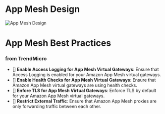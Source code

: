 # App Mesh Design
![App Mesh Design](./diagrams/app-mesh-design.drawio.png)

# App Mesh Best Practices 
### from TrendMicro
* [] **Enable Access Logging for App Mesh Virtual Gateways**: Ensure that Access Logging is enabled for your Amazon App Mesh virtual gateways.
* [] **Enable Health Checks for App Mesh Virtual Gateways**: Ensure that Amazon App Mesh virtual gateways are using health checks.
* [] **Enfore TLS for App Mesh Virtual Gateways**: Enforce TLS by default for your Amazon App Mesh virtual gateways.
* [] **Restrict External Traffic**: Ensure that Amazon App Mesh proxies are only forwarding traffic between each other.

